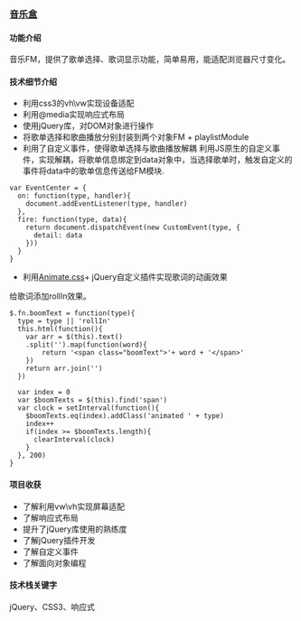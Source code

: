 ### [音乐盒](https://maxyandd.github.io/Hunger-Music/index.html)

#### 功能介绍
音乐FM，提供了歌单选择、歌词显示功能，简单易用，能适配浏览器尺寸变化。
#### 技术细节介绍
- 利用css3的vh\vw实现设备适配
- 利用@media实现响应式布局
- 使用jQuery库，对DOM对象进行操作
- 将歌单选择和歌曲播放分别封装到两个对象FM + playlistModule 
- 利用了自定义事件，使得歌单选择与歌曲播放解耦
利用JS原生的自定义事件，实现解耦，将歌单信息绑定到data对象中，当选择歌单时，触发自定义的事件将data中的歌单信息传送给FM模块.
```
var EventCenter = {
  on: function(type, handler){
    document.addEventListener(type, handler)
  },
  fire: function(type, data){
    return document.dispatchEvent(new CustomEvent(type, {
      detail: data
    }))
  }
}
```
- 利用[Animate.css](https://daneden.github.io/animate.css/)+ jQuery自定义插件实现歌词的动画效果

给歌词添加rollIn效果。
```
$.fn.boomText = function(type){
  type = type || 'rollIn'
  this.html(function(){
    var arr = $(this).text()
    .split('').map(function(word){
        return '<span class="boomText">'+ word + '</span>'
    })
    return arr.join('')
  })
  
  var index = 0
  var $boomTexts = $(this).find('span')
  var clock = setInterval(function(){
    $boomTexts.eq(index).addClass('animated ' + type)
    index++
    if(index >= $boomTexts.length){
      clearInterval(clock)
    }
  }, 200)
}
```
#### 项目收获
- 了解利用vw\vh实现屏幕适配
- 了解响应式布局
- 提升了jQuery库使用的熟练度
- 了解jQuery插件开发
- 了解自定义事件
- 了解面向对象编程

#### 技术栈关键字
jQuery、CSS3、响应式
